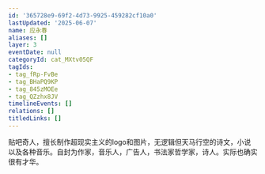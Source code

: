 ```yaml
---
id: '365728e9-69f2-4d73-9925-459282cf10a0'
lastUpdated: '2025-06-07'
name: 应永春
aliases: []
layer: 3
eventDate: null
categoryId: cat_MXtv05QF
tagIds:
- tag_fRp-FvBe
- tag_BHaPQ9KP
- tag_845zMOEe
- tag_QZzhx8JV
timelineEvents: []
relations: []
titledLinks: []
---
```

贴吧奇人，擅长制作超现实主义的logo和图片，无逻辑但天马行空的诗文，小说以及各种音乐。自封为作家，音乐人，广告人，书法家哲学家，诗人。实际也确实很有才华。
